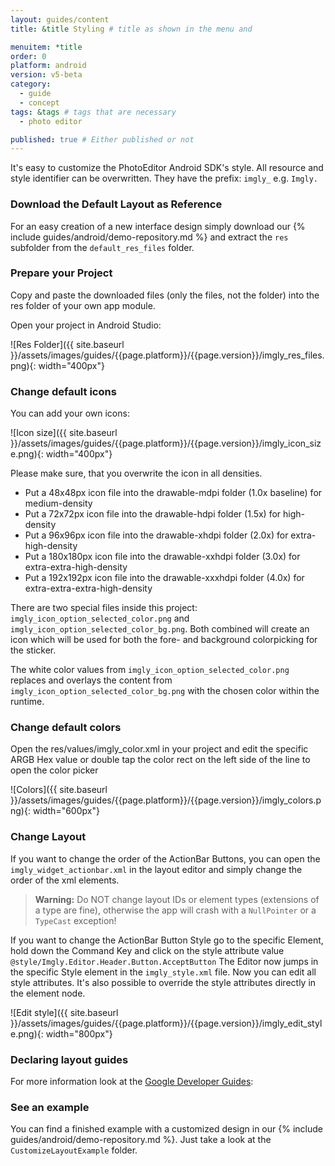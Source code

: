 ```yaml
---
layout: guides/content
title: &title Styling # title as shown in the menu and 

menuitem: *title
order: 0
platform: android
version: v5-beta
category: 
  - guide
  - concept
tags: &tags # tags that are necessary
  - photo editor 

published: true # Either published or not 
---
```



It's easy to customize the PhotoEditor Android SDK's style.
​All resource and style identifier can be overwritten. They have the prefix: `imgly_` e.g. `Imgly.`
​
### Download the Default Layout as Reference
For an easy creation of a new interface design simply download our {% include guides/android/demo-repository.md %} and extract the `res` subfolder from the `default_res_files` folder.

### Prepare your Project
Copy and paste the downloaded files (only the files, not the folder) into the res folder of your own app module.

Open your project in Android Studio:

![Res Folder]({{ site.baseurl }}/assets/images/guides/{{page.platform}}/{{page.version}}/imgly_res_files.png){: width="400px"}

### Change default icons

You can add your own icons:

![Icon size]({{ site.baseurl }}/assets/images/guides/{{page.platform}}/{{page.version}}/imgly_icon_size.png){: width="400px"}

Please make sure, that you overwrite the icon in all densities.

* Put a 48x48px icon file into the drawable-mdpi folder (1.0x baseline) for medium-density
* Put a 72x72px icon file into the drawable-hdpi folder (1.5x) for high-density
* Put a 96x96px icon file into the drawable-xhdpi folder (2.0x) for extra-high-density
* Put a 180x180px icon file into the drawable-xxhdpi folder (3.0x) for extra-extra-high-density
* Put a 192x192px icon file into the drawable-xxxhdpi folder (4.0x) for extra-extra-extra-high-density


There are two special files inside this project: `imgly_icon_option_selected_color.png` and `imgly_icon_option_selected_color_bg.png`.
Both combined will create an icon which will be used for both the fore- and background colorpicking for the sticker.

The white color values from `imgly_icon_option_selected_color.png` replaces and overlays the content from `imgly_icon_option_selected_color_bg.png` with the chosen color within the runtime.


### Change default colors

Open the res/values/imgly_color.xml in your project and edit the specific ARGB Hex value or double tap the color rect on the left side of the line to open the color picker

![Colors]({{ site.baseurl }}/assets/images/guides/{{page.platform}}/{{page.version}}/imgly_colors.png){: width="600px"}

### Change Layout

If you want to change the order of the ActionBar Buttons, you can open the `imgly_widget_actionbar.xml` in the layout editor and simply change the order of the xml elements.

> __Warning:__ Do NOT change layout IDs or element types (extensions of a type are fine), otherwise the app will crash with a `NullPointer` or a `TypeCast` exception!

If you want to change the ActionBar Button Style go to the specific Element, hold down the Command Key and click on the style attribute value `@style/Imgly.Editor.Header.Button.AcceptButton`
The Editor now jumps in the specific Style element in the `imgly_style.xml` file.
Now you can edit all style attributes. It's also possible to override the style attributes directly in the element node.

![Edit style]({{ site.baseurl }}/assets/images/guides/{{page.platform}}/{{page.version}}/imgly_edit_style.png){: width="800px"}

### Declaring layout guides

For more information look at the [Google Developer Guides]( http://developer.android.com/guide/topics/ui/declaring-layout.html):

### See an example

You can find a finished example with a customized design in our {% include guides/android/demo-repository.md %}. Just take a look at the `CustomizeLayoutExample` folder.
